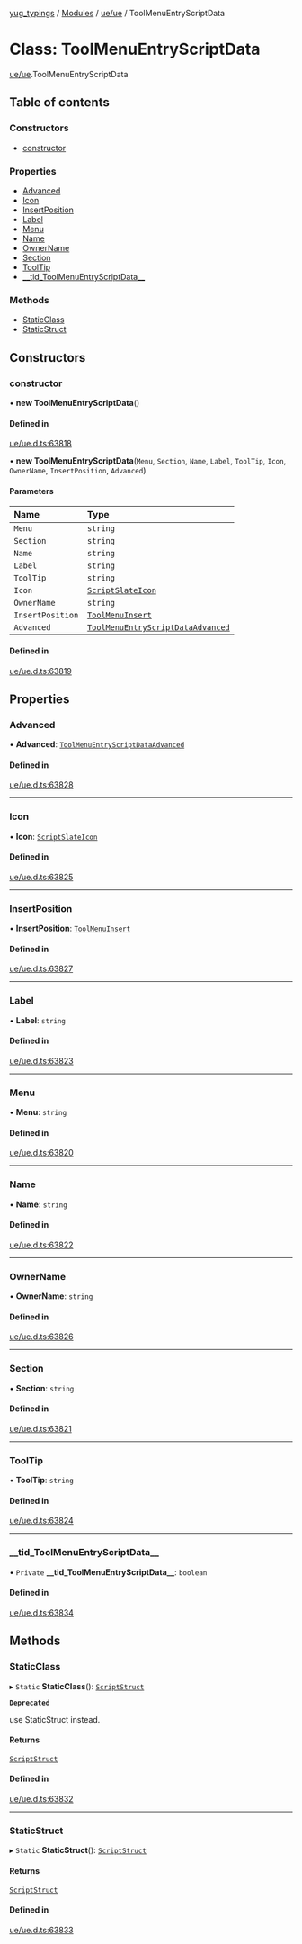 [yug_typings](../README.md) / [Modules](../modules.md) / [ue/ue](../modules/ue_ue.md) / ToolMenuEntryScriptData

# Class: ToolMenuEntryScriptData

[ue/ue](../modules/ue_ue.md).ToolMenuEntryScriptData

## Table of contents

### Constructors

- [constructor](ue_ue.ToolMenuEntryScriptData.md#constructor)

### Properties

- [Advanced](ue_ue.ToolMenuEntryScriptData.md#advanced)
- [Icon](ue_ue.ToolMenuEntryScriptData.md#icon)
- [InsertPosition](ue_ue.ToolMenuEntryScriptData.md#insertposition)
- [Label](ue_ue.ToolMenuEntryScriptData.md#label)
- [Menu](ue_ue.ToolMenuEntryScriptData.md#menu)
- [Name](ue_ue.ToolMenuEntryScriptData.md#name)
- [OwnerName](ue_ue.ToolMenuEntryScriptData.md#ownername)
- [Section](ue_ue.ToolMenuEntryScriptData.md#section)
- [ToolTip](ue_ue.ToolMenuEntryScriptData.md#tooltip)
- [\_\_tid\_ToolMenuEntryScriptData\_\_](ue_ue.ToolMenuEntryScriptData.md#__tid_toolmenuentryscriptdata__)

### Methods

- [StaticClass](ue_ue.ToolMenuEntryScriptData.md#staticclass)
- [StaticStruct](ue_ue.ToolMenuEntryScriptData.md#staticstruct)

## Constructors

### constructor

• **new ToolMenuEntryScriptData**()

#### Defined in

[ue/ue.d.ts:63818](https://github.com/YugMetaverse/yug_typings/blob/25cad34/ue/ue.d.ts#L63818)

• **new ToolMenuEntryScriptData**(`Menu`, `Section`, `Name`, `Label`, `ToolTip`, `Icon`, `OwnerName`, `InsertPosition`, `Advanced`)

#### Parameters

| Name | Type |
| :------ | :------ |
| `Menu` | `string` |
| `Section` | `string` |
| `Name` | `string` |
| `Label` | `string` |
| `ToolTip` | `string` |
| `Icon` | [`ScriptSlateIcon`](ue_ue.ScriptSlateIcon.md) |
| `OwnerName` | `string` |
| `InsertPosition` | [`ToolMenuInsert`](ue_ue.ToolMenuInsert.md) |
| `Advanced` | [`ToolMenuEntryScriptDataAdvanced`](ue_ue.ToolMenuEntryScriptDataAdvanced.md) |

#### Defined in

[ue/ue.d.ts:63819](https://github.com/YugMetaverse/yug_typings/blob/25cad34/ue/ue.d.ts#L63819)

## Properties

### Advanced

• **Advanced**: [`ToolMenuEntryScriptDataAdvanced`](ue_ue.ToolMenuEntryScriptDataAdvanced.md)

#### Defined in

[ue/ue.d.ts:63828](https://github.com/YugMetaverse/yug_typings/blob/25cad34/ue/ue.d.ts#L63828)

___

### Icon

• **Icon**: [`ScriptSlateIcon`](ue_ue.ScriptSlateIcon.md)

#### Defined in

[ue/ue.d.ts:63825](https://github.com/YugMetaverse/yug_typings/blob/25cad34/ue/ue.d.ts#L63825)

___

### InsertPosition

• **InsertPosition**: [`ToolMenuInsert`](ue_ue.ToolMenuInsert.md)

#### Defined in

[ue/ue.d.ts:63827](https://github.com/YugMetaverse/yug_typings/blob/25cad34/ue/ue.d.ts#L63827)

___

### Label

• **Label**: `string`

#### Defined in

[ue/ue.d.ts:63823](https://github.com/YugMetaverse/yug_typings/blob/25cad34/ue/ue.d.ts#L63823)

___

### Menu

• **Menu**: `string`

#### Defined in

[ue/ue.d.ts:63820](https://github.com/YugMetaverse/yug_typings/blob/25cad34/ue/ue.d.ts#L63820)

___

### Name

• **Name**: `string`

#### Defined in

[ue/ue.d.ts:63822](https://github.com/YugMetaverse/yug_typings/blob/25cad34/ue/ue.d.ts#L63822)

___

### OwnerName

• **OwnerName**: `string`

#### Defined in

[ue/ue.d.ts:63826](https://github.com/YugMetaverse/yug_typings/blob/25cad34/ue/ue.d.ts#L63826)

___

### Section

• **Section**: `string`

#### Defined in

[ue/ue.d.ts:63821](https://github.com/YugMetaverse/yug_typings/blob/25cad34/ue/ue.d.ts#L63821)

___

### ToolTip

• **ToolTip**: `string`

#### Defined in

[ue/ue.d.ts:63824](https://github.com/YugMetaverse/yug_typings/blob/25cad34/ue/ue.d.ts#L63824)

___

### \_\_tid\_ToolMenuEntryScriptData\_\_

• `Private` **\_\_tid\_ToolMenuEntryScriptData\_\_**: `boolean`

#### Defined in

[ue/ue.d.ts:63834](https://github.com/YugMetaverse/yug_typings/blob/25cad34/ue/ue.d.ts#L63834)

## Methods

### StaticClass

▸ `Static` **StaticClass**(): [`ScriptStruct`](ue_ue.ScriptStruct.md)

**`Deprecated`**

use StaticStruct instead.

#### Returns

[`ScriptStruct`](ue_ue.ScriptStruct.md)

#### Defined in

[ue/ue.d.ts:63832](https://github.com/YugMetaverse/yug_typings/blob/25cad34/ue/ue.d.ts#L63832)

___

### StaticStruct

▸ `Static` **StaticStruct**(): [`ScriptStruct`](ue_ue.ScriptStruct.md)

#### Returns

[`ScriptStruct`](ue_ue.ScriptStruct.md)

#### Defined in

[ue/ue.d.ts:63833](https://github.com/YugMetaverse/yug_typings/blob/25cad34/ue/ue.d.ts#L63833)
